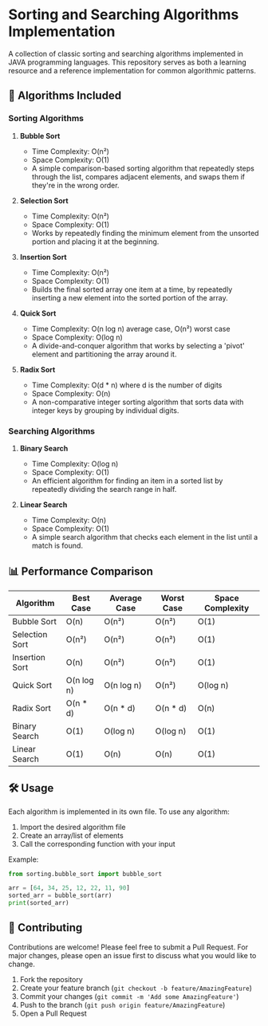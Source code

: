 # Sorting and Searching Algorithms Implementation

A collection of classic sorting and searching algorithms implemented in JAVA programming languages. This repository serves as both a learning resource and a reference implementation for common algorithmic patterns.

## 🚀 Algorithms Included

### Sorting Algorithms

1. **Bubble Sort**
   - Time Complexity: O(n²)
   - Space Complexity: O(1)
   - A simple comparison-based sorting algorithm that repeatedly steps through the list, compares adjacent elements, and swaps them if they're in the wrong order.

2. **Selection Sort**
   - Time Complexity: O(n²)
   - Space Complexity: O(1)
   - Works by repeatedly finding the minimum element from the unsorted portion and placing it at the beginning.

3. **Insertion Sort**
   - Time Complexity: O(n²)
   - Space Complexity: O(1)
   - Builds the final sorted array one item at a time, by repeatedly inserting a new element into the sorted portion of the array.

4. **Quick Sort**
   - Time Complexity: O(n log n) average case, O(n²) worst case
   - Space Complexity: O(log n)
   - A divide-and-conquer algorithm that works by selecting a 'pivot' element and partitioning the array around it.

5. **Radix Sort**
   - Time Complexity: O(d * n) where d is the number of digits
   - Space Complexity: O(n)
   - A non-comparative integer sorting algorithm that sorts data with integer keys by grouping by individual digits.

### Searching Algorithms

1. **Binary Search**
   - Time Complexity: O(log n)
   - Space Complexity: O(1)
   - An efficient algorithm for finding an item in a sorted list by repeatedly dividing the search range in half.

2. **Linear Search**
   - Time Complexity: O(n)
   - Space Complexity: O(1)
   - A simple search algorithm that checks each element in the list until a match is found.

## 📊 Performance Comparison

| Algorithm       | Best Case  | Average Case | Worst Case | Space Complexity |
|----------------|------------|--------------|------------|------------------|
| Bubble Sort    | O(n)       | O(n²)        | O(n²)      | O(1)            |
| Selection Sort | O(n²)      | O(n²)        | O(n²)      | O(1)            |
| Insertion Sort | O(n)       | O(n²)        | O(n²)      | O(1)            |
| Quick Sort     | O(n log n) | O(n log n)   | O(n²)      | O(log n)        |
| Radix Sort     | O(n * d)   | O(n * d)     | O(n * d)   | O(n)            |
| Binary Search  | O(1)       | O(log n)     | O(log n)   | O(1)            |
| Linear Search  | O(1)       | O(n)         | O(n)       | O(1)            |

## 🛠️ Usage

Each algorithm is implemented in its own file. To use any algorithm:

1. Import the desired algorithm file
2. Create an array/list of elements
3. Call the corresponding function with your input

Example:
```python
from sorting.bubble_sort import bubble_sort

arr = [64, 34, 25, 12, 22, 11, 90]
sorted_arr = bubble_sort(arr)
print(sorted_arr)
```

## 🤝 Contributing

Contributions are welcome! Please feel free to submit a Pull Request. For major changes, please open an issue first to discuss what you would like to change.

1. Fork the repository
2. Create your feature branch (`git checkout -b feature/AmazingFeature`)
3. Commit your changes (`git commit -m 'Add some AmazingFeature'`)
4. Push to the branch (`git push origin feature/AmazingFeature`)
5. Open a Pull Request
